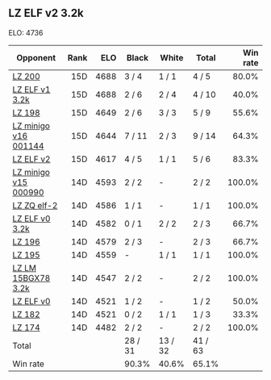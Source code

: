 ## LZ ELF v2 3.2k ##

ELO: 4736

Opponent | Rank | ELO | Black | White | Total | Win rate
---------|-----:|----:|-------|-------|-------|-------:
[LZ 200](LZ%20200.md) | 15D | 4688 | 3 / 4 | 1 / 1 | 4 / 5 | 80.0%
[LZ ELF v1 3.2k](LZ%20ELF%20v1%203.2k.md) | 15D | 4688 | 2 / 6 | 2 / 4 | 4 / 10 | 40.0%
[LZ 198](LZ%20198.md) | 15D | 4649 | 2 / 6 | 3 / 3 | 5 / 9 | 55.6%
[LZ minigo v16 001144](LZ%20minigo%20v16%20001144.md) | 15D | 4644 | 7 / 11 | 2 / 3 | 9 / 14 | 64.3%
[LZ ELF v2](LZ%20ELF%20v2.md) | 15D | 4617 | 4 / 5 | 1 / 1 | 5 / 6 | 83.3%
[LZ minigo v15 000990](LZ%20minigo%20v15%20000990.md) | 14D | 4593 | 2 / 2 | - | 2 / 2 | 100.0%
[LZ ZQ elf-2](LZ%20ZQ%20elf-2.md) | 14D | 4586 | 1 / 1 | - | 1 / 1 | 100.0%
[LZ ELF v0 3.2k](LZ%20ELF%20v0%203.2k.md) | 14D | 4582 | 0 / 1 | 2 / 2 | 2 / 3 | 66.7%
[LZ 196](LZ%20196.md) | 14D | 4579 | 2 / 3 | - | 2 / 3 | 66.7%
[LZ 195](LZ%20195.md) | 14D | 4559 | - | 1 / 1 | 1 / 1 | 100.0%
[LZ LM 15BGX78 3.2k](LZ%20LM%2015BGX78%203.2k.md) | 14D | 4547 | 2 / 2 | - | 2 / 2 | 100.0%
[LZ ELF v0](LZ%20ELF%20v0.md) | 14D | 4521 | 1 / 2 | - | 1 / 2 | 50.0%
[LZ 182](LZ%20182.md) | 14D | 4521 | 0 / 2 | 1 / 1 | 1 / 3 | 33.3%
[LZ 174](LZ%20174.md) | 14D | 4482 | 2 / 2 | - | 2 / 2 | 100.0%
Total | | | 28 / 31 | 13 / 32 | 41 / 63 | 
Win rate| | | 90.3% | 40.6% | 65.1% | 
